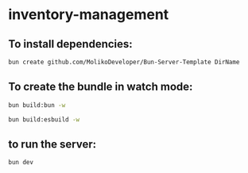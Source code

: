 # inventory-management

## To install dependencies:

```bash
bun create github.com/MolikoDeveloper/Bun-Server-Template DirName
```

## To create the bundle in watch mode:

```bash
bun build:bun -w
```

```bash
bun build:esbuild -w
```

## to run the server:

```bash
bun dev
```
